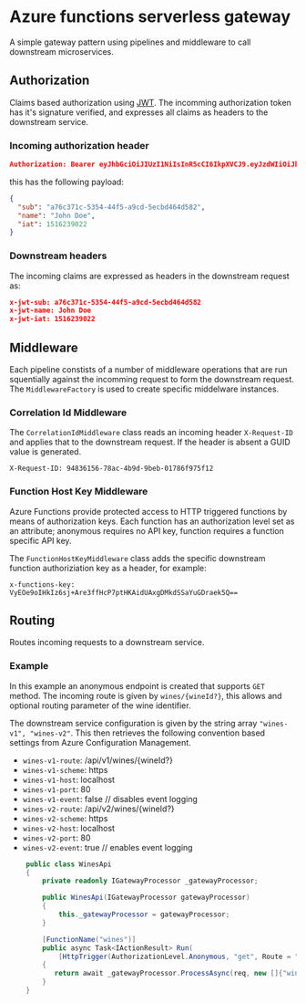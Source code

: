 

# Azure functions serverless gateway

A simple gateway pattern using pipelines and middleware to call downstream microservices.

## Authorization

Claims based authorization using [JWT](https://jwt.io/introduction/).  The incomming authorization token has it's signature verified, and expresses all claims as headers to the downstream service.

### Incoming authorization header

``` json
Authorization: Bearer eyJhbGciOiJIUzI1NiIsInR5cCI6IkpXVCJ9.eyJzdWIiOiJhNzZjMzcxYy01MzU0LTQ0ZjUtYTljZC01ZWNiZDQ2NGQ1ODIiLCJuYW1lIjoiSm9obiBEb2UiLCJpYXQiOjE1MTYyMzkwMjJ9.zM1cC8DaLEmP1KB0QKP8u5nL9u_sa2Z-Ce8oVsZXsag
```

this has the following payload:

``` json
{
  "sub": "a76c371c-5354-44f5-a9cd-5ecbd464d582",
  "name": "John Doe",
  "iat": 1516239022
}
```
### Downstream headers
The incoming claims are expressed as headers in the downstream request as:

``` json
x-jwt-sub: a76c371c-5354-44f5-a9cd-5ecbd464d582
x-jwt-name: John Doe
x-jwt-iat: 1516239022
```

## Middleware
Each pipeline constists of a number of middleware operations that are run squentially against the incomming request to form the downstream request. The `MiddlewareFactory` is used to create specific middelware instances.

### Correlation Id Middleware
The `CorrelationIdMiddleware` class reads an incoming header `X-Request-ID` and applies that to the downstream request. If the header is absent a GUID value is generated.

```
X-Request-ID: 94836156-78ac-4b9d-9beb-01786f975f12
```

### Function Host Key Middleware
Azure Functions provide protected access to HTTP triggered functions by means of authorization keys. Each function has an authorization level set as an attribute; anonymous requires no API key, function requires a function specific API key. 

The `FunctionHostKeyMiddleware` class adds the specific downstream function authoriziation key as a header, for example:

```
x-functions-key: VyEOe9oIHkIz6sj+Are3ffHcP7ptHKAidUAxgDMkdSSaYuGDraek5Q==
```


## Routing
Routes incoming requests to a downstream service. 

### Example
In this example an anonymous endpoint is created that supports `GET` method.  The incoming route is given by `wines/{wineId?}`, this allows and optional routing parameter of the wine identifier.

The downstream service configuration is given by the string array `"wines-v1", "wines-v2"`.  This then retrieves the following convention based settings from Azure Configuration Management.
- `wines-v1-route`: /api/v1/wines/{wineId?}
- `wines-v1-scheme`: https
- `wines-v1-host`: localhost
- `wines-v1-port`: 80
- `wines-v1-event`: false  // disables event logging
- `wines-v2-route`: /api/v2/wines/{wineId?}
- `wines-v2-scheme`: https
- `wines-v2-host`: localhost
- `wines-v2-port`: 80
- `wines-v2-event`: true  // enables event logging

``` csharp
    public class WinesApi
    {
        private readonly IGatewayProcessor _gatewayProcessor;

        public WinesApi(IGatewayProcessor gatewayProcessor)
        {
            this._gatewayProcessor = gatewayProcessor;
        }

        [FunctionName("wines")]
        public async Task<IActionResult> Run(
            [HttpTrigger(AuthorizationLevel.Anonymous, "get", Route = "wines/{wineId?}")] HttpRequest req)
        {
           return await _gatewayProcessor.ProcessAsync(req, new []{"wines-v1", "wines-v2" });
        }
    }
```


